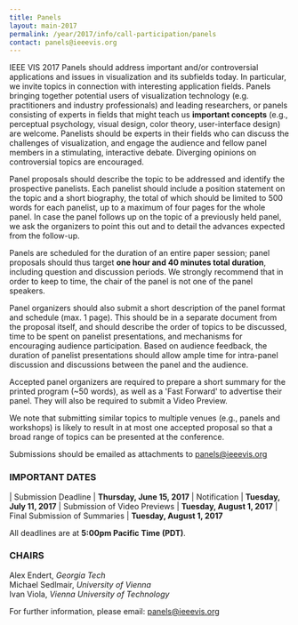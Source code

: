 ```yaml
---
title: Panels
layout: main-2017
permalink: /year/2017/info/call-participation/panels
contact: panels@ieeevis.org
---
```


IEEE VIS 2017 Panels should address important and/or controversial applications and issues in visualization and its subfields  today. In particular, we invite topics in connection with interesting application fields. Panels bringing together potential users of visualization technology (e.g. practitioners and industry professionals) and leading researchers, or panels consisting of experts in fields that might teach us **important concepts** (e.g., perceptual psychology, visual design, color theory, user-interface design) are welcome. Panelists should be experts in their fields who can discuss the challenges of visualization, and engage the audience and fellow panel members in a stimulating, interactive debate. Diverging opinions on controversial topics are encouraged.

Panel proposals should describe the topic to be addressed and identify the prospective panelists. Each panelist should include a position statement on the topic and a short biography, the total of which should be limited to 500 words for each panelist, up to a maximum of four pages for the whole panel. In case the panel follows up on the topic of a previously held panel, we ask the organizers to point this out and to detail the advances expected from the follow-up. 

Panels are scheduled for the duration of an entire paper session; panel proposals should thus target **one hour and 40 minutes total duration**, including question and discussion periods. We strongly recommend that in order to keep to time, the chair of the panel is not one of the panel speakers.

Panel organizers should also submit a short description of the panel format and schedule (max. 1 page). This should be in a separate document from the proposal itself, and should describe the order of topics to be discussed, time to be spent on panelist presentations, and mechanisms for encouraging audience participation. Based on audience feedback, the duration of panelist presentations should allow ample time for intra-panel discussion and discussions between the panel and the audience.

Accepted panel organizers are required to prepare a short summary for the printed program (~50 words), as well as a 'Fast Forward' to advertise their panel. They will also be required to submit a Video Preview.

We note that submitting similar topics to multiple venues (e.g., panels and workshops) is likely to result in at most one accepted proposal so that a broad range of topics can be presented at the conference.

Submissions should be emailed as attachments to [panels@ieeevis.org](mailto:panels@ieeevis.org)

### IMPORTANT DATES

| Submission Deadline	| **Thursday, June 15, 2017**
| Notification	| **Tuesday, July 11, 2017**
| Submission of Video Previews	| **Tuesday, August 1, 2017**
| Final Submission of Summaries	| **Tuesday, August 1, 2017**

All deadlines are at **5:00pm Pacific Time (PDT)**.

### CHAIRS

Alex Endert, *Georgia Tech*  
Michael Sedlmair, *University of Vienna*  
Ivan Viola, *Vienna University of Technology*

For further information, please email: [panels@ieeevis.org](mailto:panels@ieeevis.org)
